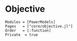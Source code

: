 # Objective

```@autodocs
Modules = [PowerModels]
Pages   = ["core/objective.jl"]
Order   = [:function]
Private  = true
```
